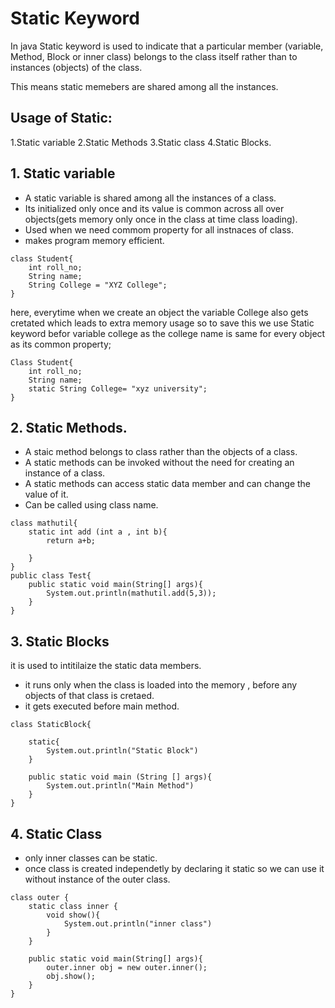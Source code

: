 # Static Keyword
In java Static keyword is used to indicate that  a particular member (variable, Method, Block or inner class) belongs to the class itself rather than to instances (objects) of the class.

This means static memebers are shared among all the instances.
## Usage of Static:
1.Static variable
2.Static Methods
3.Static class
4.Static  Blocks.

##  1. Static variable
- A static variable is shared among all the instances of a class.
- Its initialized only once and its value is common across all over objects(gets memory only once in the      class at time class loading).
- Used when we need commom property for all instnaces of class.
- makes program memory efficient.

```
class Student{
    int roll_no;
    String name;
    String College = "XYZ College";
}
```
here, everytime when we create an object the variable College also gets cretated which leads to extra memory usage so to save this we use Static keyword befor variable college as the college name is same for every object as its common property;

```
Class Student{
    int roll_no;
    String name;
    static String College= "xyz university";
}
```


## 2. Static Methods.
- A staic method belongs to class rather than the objects of a class.
- A static methods can be invoked without the need for creating an instance of a class.
- A static methods can access static data member and can change the value of it.
- Can be called using class name.

``` 
class mathutil{
    static int add (int a , int b){
        return a+b;

    }
}
public class Test{
    public static void main(String[] args){
        System.out.println(mathutil.add(5,3));
    }
}
```

## 3. Static Blocks
it is used to intitilaize the static data members.
- it runs only when the class is loaded into the memory , before any objects of that class is cretaed.
- it gets executed before main method.

```
class StaticBlock{

    static{
        System.out.println("Static Block")
    }

    public static void main (String [] args){
        System.out.println("Main Method")
    }
}
```
## 4. Static Class
- only inner classes can be static.
- once class is created independetly by declaring it static so we can use it without instance of the outer class.

```
class outer {
    static class inner {
        void show(){
            System.out.println("inner class")
        }
    }

    public static void main(String[] args){
        outer.inner obj = new outer.inner();
        obj.show();
    }
}
```
